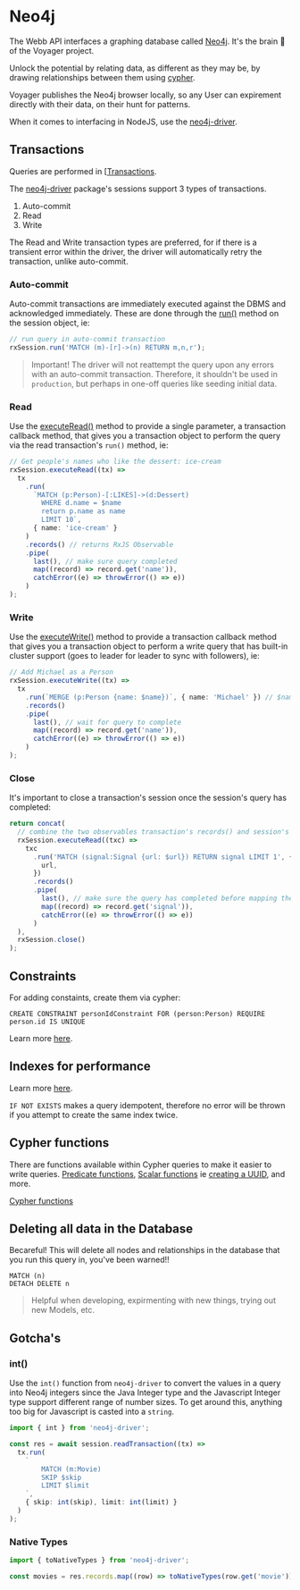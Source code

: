 # Neo4j

The Webb API interfaces a graphing database called [Neo4j](https://neo4j.com/). It's the brain 🧠 of the Voyager project.

Unlock the potential by relating data, as different as they may be, by drawing relationships between them using [cypher](https://neo4j.com/developer/cypher/).

Voyager publishes the Neo4j browser locally, so any User can expirement directly with their data, on their hunt for patterns.

When it comes to interfacing in NodeJS, use the [neo4j-driver](https://github.com/neo4j/neo4j-javascript-driver#readme).

## Transactions

Queries are performed in [[Transactions](https://neo4j.com/docs/cypher-manual/current/introduction/transactions/).

The [neo4j-driver](https://github.com/neo4j/neo4j-javascript-driver#readme) package's sessions support 3 types of transactions.

1. Auto-commit
2. Read
3. Write

The Read and Write transaction types are preferred, for if there is a transient error within the driver, the driver will automatically retry the transaction, unlike auto-commit.

### Auto-commit

Auto-commit transactions are immediately executed against the DBMS and acknowledged immediately. These are done through the [run()](https://neo4j.com/docs/api/javascript-driver/current/class/src/session-rx.js~RxSession.html#instance-method-run) method on the session object, ie:

```typescript
// run query in auto-commit transaction
rxSession.run('MATCH (m)-[r]->(n) RETURN m,n,r');
```

> Important! The driver will not reattempt the query upon any errors with an auto-commit transaction. Therefore, it shouldn't be used in `production`, but perhaps in one-off queries like seeding initial data.

### Read

Use the [executeRead()](https://github.com/neo4j/neo4j-javascript-driver/pull/911) method to provide a single parameter, a transaction callback method, that gives you a transaction object to perform the query via the read transaction's `run()` method, ie:

```typescript
// Get people's names who like the dessert: ice-cream
rxSession.executeRead((tx) =>
  tx
    .run(
      `MATCH (p:Person)-[:LIKES]->(d:Dessert)
        WHERE d.name = $name
        return p.name as name
        LIMIT 10`,
      { name: 'ice-cream' }
    )
    .records() // returns RxJS Observable
    .pipe(
      last(), // make sure query completed
      map((record) => record.get('name')),
      catchError((e) => throwError(() => e))
    )
);
```

### Write

Use the [executeWrite()](https://github.com/neo4j/neo4j-javascript-driver/pull/911) method to provide a transaction callback method that gives you a transaction object to perform a write query that has built-in cluster support (goes to leader for leader to sync with followers), ie:

```typescript
// Add Michael as a Person
rxSession.executeWrite((tx) =>
  tx
    .run(`MERGE (p:Person {name: $name})`, { name: 'Michael' }) // $name is replaced with the corresponding key's value
    .records()
    .pipe(
      last(), // wait for query to complete
      map((record) => record.get('name')),
      catchError((e) => throwError(() => e))
    )
);
```

### Close

It's important to close a transaction's session once the session's query has completed:

```typescript
return concat(
  // combine the two observables transaction's records() and session's close()
  rxSession.executeRead((txc) =>
    txc
      .run('MATCH (signal:Signal {url: $url}) RETURN signal LIMIT 1', {
        url,
      })
      .records()
      .pipe(
        last(), // make sure the query has completed before mapping the result
        map((record) => record.get('signal')),
        catchError((e) => throwError(() => e))
      )
  ),
  rxSession.close()
);
```

## Constraints

For adding constaints, create them via cypher:

```
CREATE CONSTRAINT personIdConstraint FOR (person:Person) REQUIRE person.id IS UNIQUE
```

Learn more [here](https://neo4j.com/docs/cypher-manual/current/constraints/).

## Indexes for performance

Learn more [here](https://neo4j.com/docs/cypher-manual/current/indexes-for-search-performance/).

`IF NOT EXISTS` makes a query idempotent, therefore no error will be thrown if you attempt to create the same index twice.

## Cypher functions

There are functions available within Cypher queries to make it easier to write queries. [Predicate functions](https://neo4j.com/docs/cypher-manual/current/functions/predicate/), [Scalar functions](https://neo4j.com/docs/cypher-manual/current/functions/scalar/) ie [creating a UUID](https://neo4j.com/docs/cypher-manual/current/functions/scalar/#functions-randomuuid), and more.

[Cypher functions](https://neo4j.com/docs/cypher-manual/current/functions/)

## Deleting all data in the Database

Becareful! This will delete all nodes and relationships in the database that you run this query in, you've been warned!!

```
MATCH (n)
DETACH DELETE n
```

> Helpful when developing, expirmenting with new things, trying out new Models, etc.

## Gotcha's

### int()

Use the `int()` function from `neo4j-driver` to convert the values in a query into Neo4j integers since the Java Integer type and the Javascript Integer type support different range of number sizes. To get around this, anything too big for Javascript is casted into a `string`.

```typescript
import { int } from 'neo4j-driver';

const res = await session.readTransaction((tx) =>
  tx.run(
    `
        MATCH (m:Movie)
        SKIP $skip
        LIMIT $limit
    `,
    { skip: int(skip), limit: int(limit) }
  )
);
```

### Native Types

```typescript
import { toNativeTypes } from 'neo4j-driver';

const movies = res.records.map((row) => toNativeTypes(row.get('movie')));
```
